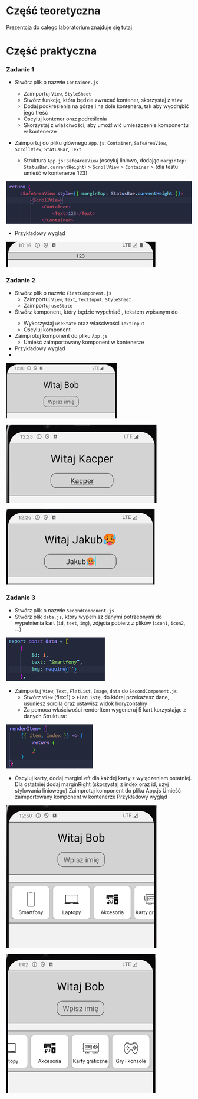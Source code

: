 # Część teoretyczna
  Prezentcja do całego laboratorium znajduje się [tutaj](https://github.com/sikorski1/High-level-Programming-Languages-Project/raw/main/React_Native_od_zera_JPWP.odp)

# Część praktyczna

### Zadanie 1

- Stwórz plik o nazwie `Container.js`
  - Zaimportuj `View`, `StyleSheet`
  - Stwórz funkcję, która będzie zwracać kontener, skorzystaj z `View`
  - Dodaj podkreślenia na górze i na dole kontenera, tak aby wyodrębić jego treść
  - Oscyluj kontener oraz podreślenia
  - Skorzystaj z właściwości, aby umożliwić umieszczenie komponentu w kontenerze

- Zaimportuj do pliku głównego `App.js`: `Container`, `SafeAreaView`, `ScrollView`, `StatusBar`, `Text`
  - Struktura  `App.js`: `SafeAreaView` (oscyluj liniowo, dodając `marginTop: StatusBar.currentHeight`) > `ScrollView` > `Container` > (dla testu umieść w kontenerze <Text>123</Text>)

![Struktura](img/img1.png)

-  Przykładowy wygląd

![Kontener](img/container.png)


### Zadanie 2

- Stwórz plik o nazwie `FirstComponent.js`
  - Zaimportuj `View`, `Text`, `TextInput`, `StyleSheet`
  - Zaimportuj `useState`
- Stwórz komponent, który będzie wypełniać <Text>, tekstem wpisanym do <TextInput> 
  - Wykorzystaj `useState` oraz właściwości `TextInput`
  - Oscyluj komponent 
- Zaimprotuj komponent do pliku `App.js` 
  - Umieść zaimportowany komponent w kontenerze 
- Przykładowy wygląd
- 
<img src="img/img4.png" width="300" height="150">

![TextInput](img/img2.png)

![TextInput](img/img3.png)


### Zadanie 3

- Stwórz plik o nazwie `SecondComponent.js `
- Stwórz plik `data.js`, który wypełnisz danymi potrzebnymi do wypełnienia kart (`id`, `text`, `img`), zdjęcia pobierz z plików (`icon1`, `icon2`, ...)

![Struktura](img/img6.png)

- Zaimportuj `View`, `Text`, `FlatList`, `Image`, `data` do `SecondComponent.js`
  - Stwórz `View` (flex:1) > `FlatListę`, do której przekażesz dane, usuniesz scrolla oraz ustawisz widok horyzontalny 
  - Za pomoca właściwości renderItem wygeneruj 5 kart korzystając z danych 
Struktura:
 
![Struktura](img/img5.png)

- Oscyluj karty, dodaj marginLeft dla każdej karty z wyłączeniem ostatniej. Dla ostatniej dodaj marginRight (skorzystaj z index oraz id, użyj stylowania liniowego) 
Zaimprotuj komponent do pliku App.js 
Umieść zaimportowany komponent w kontenerze 
Przykładowy wygląd

![Items](img/img7.png)

![Items](img/img8.png)



